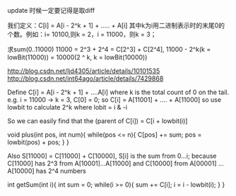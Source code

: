 update 时候一定要记得是取diff


我们定义：C[i] = A[i - 2^k + 1] + ..... + A[i]  其中k为i用二进制表示时的末尾0的个数。例如：i= 10100,则k = 2，i = 11000，则k = 3；

求sum(0..11000) 
11000 = 2^3 + 2^4 = C[2^3] + C[2^4], 
11000 - 2^k(k = lowBit(11000)) = 10000(2 ^ k, k = lowBit(10000)) 

http://blog.csdn.net/ljd4305/article/details/10101535
http://blog.csdn.net/int64ago/article/details/7429868




Define C[i] = A[i - 2^k + 1] + ....A[i] where k is the total count of 0 on the tail. e.g. i = 11000 -> k = 3, C[0] = 0;
so C[i] = A[11001] + .... + A[11000]
so use lowbit to calculate 2^k where lobit = i & -i 

So we can easily find that the (parent of C[i]) = C[i + lowbit(i)]

void plus(int pos, int num){
  while(pos <= n){
    C[pos] += sum;
    pos = lowbit(pos) + pos;
  }
}

Also S[11000] = C[11000] + C[10000], S[i] is the sum from 0...i; 
because C[11000] has 2^3 from A[10001]...A[11000] and C[10000] from A[00001] ... A[10000] has 2^4 numbers

int getSum(int i){
  int sum = 0;
  while(i >= 0){
    sum += C[i];
    i = i - lowbit(i);
  }
}
